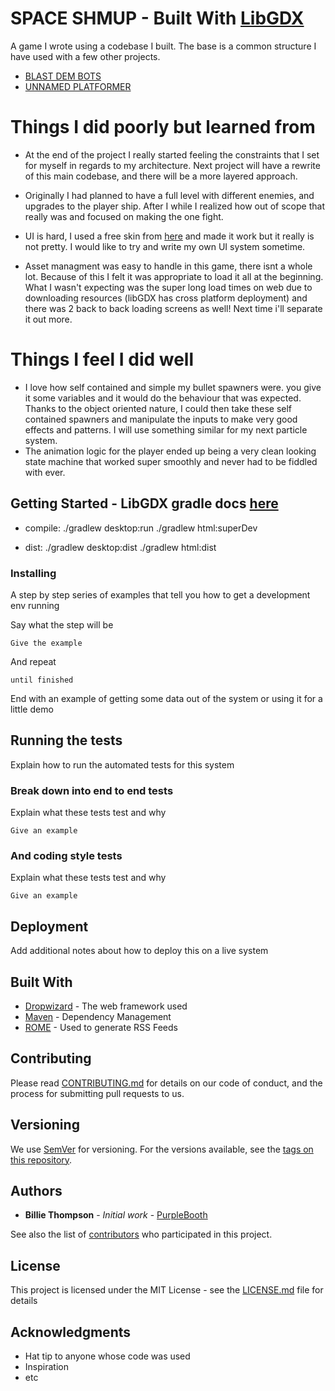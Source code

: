 # SPACE SHMUP - Built With [LibGDX](https://libgdx.badlogicgames.com/)

A game I wrote using a codebase I built. The base is a common structure 
I have used with a few other projects.
  * [BLAST DEM BOTS](https://github.com/goldDaniel/BLAST_DEM_BOTS)
  * [UNNAMED PLATFORMER](https://github.com/goldDaniel/platformer_project)

# Things I did poorly but learned from
 
 * At the end of the project I really started feeling the constraints
    that I set for myself in regards to my architecture. Next project
    will have a rewrite of this main codebase, and there will be a more
    layered approach.
 * Originally I had planned to have a full level with different enemies,
    and upgrades to the player ship. After I while I realized how out of 
    scope that really was and focused on making the one fight.
    
 * UI is hard, I used a free skin from [here](https://github.com/czyzby/gdx-skins) and made it work
    but it really is not pretty. I would like to try and write my own UI system sometime.
    
 * Asset managment was easy to handle in this game, there isnt a whole lot. Because of 
    this I felt it was appropriate to load it all at the beginning. What I wasn't expecting
    was the super long load times on web due to downloading resources (libGDX has cross platform deployment)
    and there was 2 back to back loading screens as well! Next time i'll separate it out more.
  
# Things I feel I did well

* I love how self contained and simple my bullet spawners were.
    you give it some variables and it would do the behaviour that 
    was expected. Thanks to the object oriented nature, I could
    then take these self contained spawners and manipulate the inputs
    to make very good effects and patterns. I will use something similar
    for my next particle system.
* The animation logic for the player ended up being a very clean
    looking state machine that worked super smoothly and never had to 
    be fiddled with ever.
  

## Getting Started - LibGDX gradle docs [here](https://github.com/libgdx/libgdx/wiki/Gradle-on-the-Commandline)

 * compile: ./gradlew desktop:run
            ./gradlew html:superDev
            
 * dist:    ./gradlew desktop:dist
            ./gradlew html:dist
     

### Installing

A step by step series of examples that tell you how to get a development env running

Say what the step will be

```
Give the example
```

And repeat

```
until finished
```

End with an example of getting some data out of the system or using it for a little demo

## Running the tests

Explain how to run the automated tests for this system

### Break down into end to end tests

Explain what these tests test and why

```
Give an example
```

### And coding style tests

Explain what these tests test and why

```
Give an example
```

## Deployment

Add additional notes about how to deploy this on a live system

## Built With

* [Dropwizard](http://www.dropwizard.io/1.0.2/docs/) - The web framework used
* [Maven](https://maven.apache.org/) - Dependency Management
* [ROME](https://rometools.github.io/rome/) - Used to generate RSS Feeds

## Contributing

Please read [CONTRIBUTING.md](https://gist.github.com/PurpleBooth/b24679402957c63ec426) for details on our code of conduct, and the process for submitting pull requests to us.

## Versioning

We use [SemVer](http://semver.org/) for versioning. For the versions available, see the [tags on this repository](https://github.com/your/project/tags). 

## Authors

* **Billie Thompson** - *Initial work* - [PurpleBooth](https://github.com/PurpleBooth)

See also the list of [contributors](https://github.com/your/project/contributors) who participated in this project.

## License

This project is licensed under the MIT License - see the [LICENSE.md](LICENSE.md) file for details

## Acknowledgments

* Hat tip to anyone whose code was used
* Inspiration
* etc
